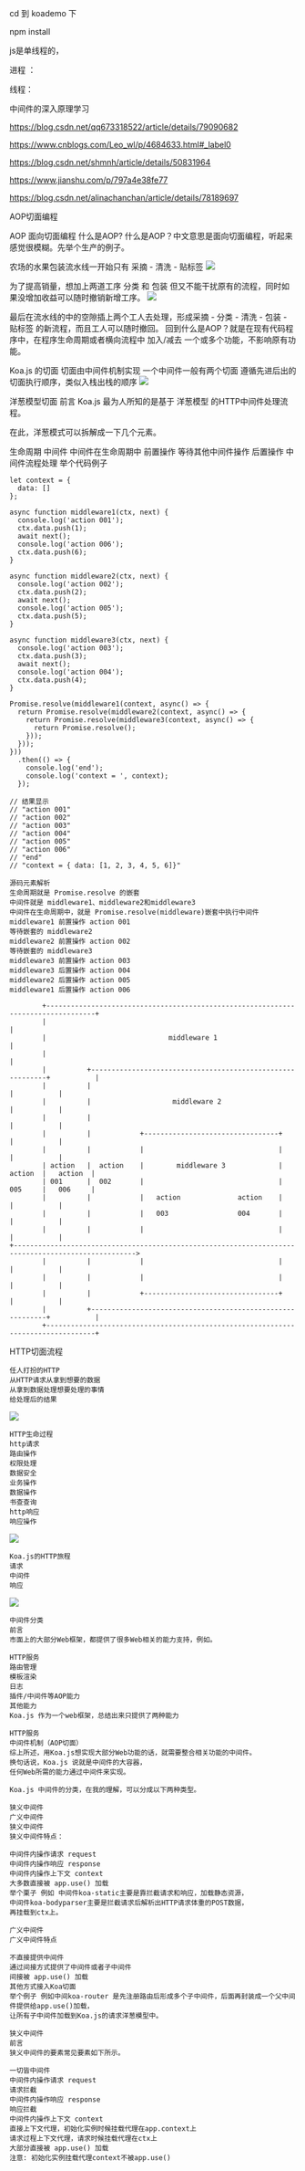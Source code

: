 cd 到 koademo 下

npm install 

js是单线程的，

进程 ：

线程：

中间件的深入原理学习

https://blog.csdn.net/qq673318522/article/details/79090682


https://www.cnblogs.com/Leo_wl/p/4684633.html#_label0


https://blog.csdn.net/shmnh/article/details/50831964


https://www.jianshu.com/p/797a4e38fe77


https://blog.csdn.net/alinachanchan/article/details/78189697


AOP切面编程

AOP 面向切面编程
什么是AOP?
什么是AOP？中文意思是面向切面编程，听起来感觉很模糊。先举个生产的例子。

农场的水果包装流水线一开始只有 采摘 - 清洗 - 贴标签
<img src="https://user-images.githubusercontent.com/8216630/42586566-0014a912-856b-11e8-8e96-6aa54db8f60c.png">

为了提高销量，想加上两道工序 分类 和 包装 但又不能干扰原有的流程，同时如果没增加收益可以随时撤销新增工序。
<img src="https://user-images.githubusercontent.com/8216630/42586569-0113afe8-856b-11e8-9580-4238053ddc60.png">

最后在流水线的中的空隙插上两个工人去处理，形成采摘 - 分类 - 清洗 - 包装 - 贴标签 的新流程，而且工人可以随时撤回。
回到什么是AOP？就是在现有代码程序中，在程序生命周期或者横向流程中 加入/减去 一个或多个功能，不影响原有功能。

Koa.js 的切面
切面由中间件机制实现
一个中间件一般有两个切面
遵循先进后出的切面执行顺序，类似入栈出栈的顺序
<img src="https://user-images.githubusercontent.com/8216630/42587672-084c4402-856e-11e8-8fb4-dde31009baad.png">


洋葱模型切面
前言
Koa.js 最为人所知的是基于 洋葱模型 的HTTP中间件处理流程。

在此，洋葱模式可以拆解成一下几个元素。

生命周期
中间件
中间件在生命周期中
前置操作
等待其他中间件操作
后置操作
中间件流程处理
举个代码例子
```
let context = {
  data: []
};

async function middleware1(ctx, next) {
  console.log('action 001');
  ctx.data.push(1);
  await next();
  console.log('action 006');
  ctx.data.push(6);
}

async function middleware2(ctx, next) {
  console.log('action 002');
  ctx.data.push(2);
  await next();
  console.log('action 005');
  ctx.data.push(5);
}

async function middleware3(ctx, next) {
  console.log('action 003');
  ctx.data.push(3);
  await next();
  console.log('action 004');
  ctx.data.push(4);
}

Promise.resolve(middleware1(context, async() => {
  return Promise.resolve(middleware2(context, async() => {
    return Promise.resolve(middleware3(context, async() => {
      return Promise.resolve();
    }));
  }));
}))
  .then(() => {
    console.log('end');
    console.log('context = ', context);
  });

// 结果显示
// "action 001"
// "action 002"
// "action 003"
// "action 004"
// "action 005"
// "action 006"
// "end"
// "context = { data: [1, 2, 3, 4, 5, 6]}"
```
```
源码元素解析
生命周期就是 Promise.resolve 的嵌套
中间件就是 middleware1、middleware2和middleware3
中间件在生命周期中，就是 Promise.resolve(middleware)嵌套中执行中间件
middleware1 前置操作 action 001
等待嵌套的 middleware2
middleware2 前置操作 action 002
等待嵌套的 middleware3
middleware3 前置操作 action 003
middleware3 后置操作 action 004
middleware2 后置操作 action 005
middleware1 后置操作 action 006
```
```
        +----------------------------------------------------------------------------------+
        |                                                                                  |
        |                              middleware 1                                        |
        |                                                                                  |
        |          +-----------------------------------------------------------+           |
        |          |                                                           |           |
        |          |                    middleware 2                           |           |
        |          |                                                           |           |
        |          |            +---------------------------------+            |           |
        |          |            |                                 |            |           |
        | action   |  action    |        middleware 3             |    action  |   action  |
        | 001      |  002       |                                 |    005     |   006     |
        |          |            |   action              action    |            |           |
        |          |            |   003                 004       |            |           |
        |          |            |                                 |            |           |
+---------------------------------------------------------------------------------------------------->
        |          |            |                                 |            |           |
        |          |            |                                 |            |           |
        |          |            +---------------------------------+            |           |
        |          +-----------------------------------------------------------+           |
        +----------------------------------------------------------------------------------+
```



HTTP切面流程
```
任人打扮的HTTP
从HTTP请求从拿到想要的数据
从拿到数据处理想要处理的事情
给处理后的结果
```
<img src="https://user-images.githubusercontent.com/8216630/42408394-9db3991e-81fe-11e8-8a32-940941ad4480.jpeg">

```
HTTP生命过程
http请求
路由操作
权限处理
数据安全
业务操作
数据操作
书查查询
http响应
响应操作
```
<img src="https://user-images.githubusercontent.com/8216630/42408395-9efe19ca-81fe-11e8-9a6e-3dc5b1896dca.jpeg">

```
Koa.js的HTTP旅程
请求
中间件
响应
```

<img src="https://user-images.githubusercontent.com/8216630/42408401-ada72fca-81fe-11e8-9f05-c5a93bb15670.jpeg">



```
中间件分类
前言
市面上的大部分Web框架，都提供了很多Web相关的能力支持，例如。

HTTP服务
路由管理
模板渲染
日志
插件/中间件等AOP能力
其他能力
Koa.js 作为一个web框架，总结出来只提供了两种能力

HTTP服务
中间件机制（AOP切面）
综上所述，用Koa.js想实现大部分Web功能的话，就需要整合相关功能的中间件。
换句话说，Koa.js 说就是中间件的大容器，
任何Web所需的能力通过中间件来实现。

Koa.js 中间件的分类，在我的理解，可以分成以下两种类型。

狭义中间件
广义中间件
狭义中间件
狭义中间件特点：

中间件内操作请求 request
中间件内操作响应 response
中间件内操作上下文 context
大多数直接被 app.use() 加载
举个栗子 例如 中间件koa-static主要是靠拦截请求和响应，加载静态资源，
中间件koa-bodyparser主要是拦截请求后解析出HTTP请求体重的POST数据，
再挂载到ctx上。

广义中间件
广义中间件特点

不直接提供中间件
通过间接方式提供了中间件或者子中间件
间接被 app.use() 加载
其他方式接入Koa切面
举个例子 例如中间koa-router 是先注册路由后形成多个子中间件，后面再封装成一个父中间件提供给app.use()加载，
让所有子中间件加载到Koa.js的请求洋葱模型中。
```

```
狭义中间件
前言
狭义中间件的要素常见要素如下所示。

一切皆中间件
中间件内操作请求 request
请求拦截
中间件内操作响应 response
响应拦截
中间件内操作上下文 context
直接上下文代理，初始化实例时候挂载代理在app.context上
请求过程上下文代理，请求时候挂载代理在ctx上
大部分直接被 app.use() 加载
注意: 初始化实例挂载代理context不被app.use()
```
